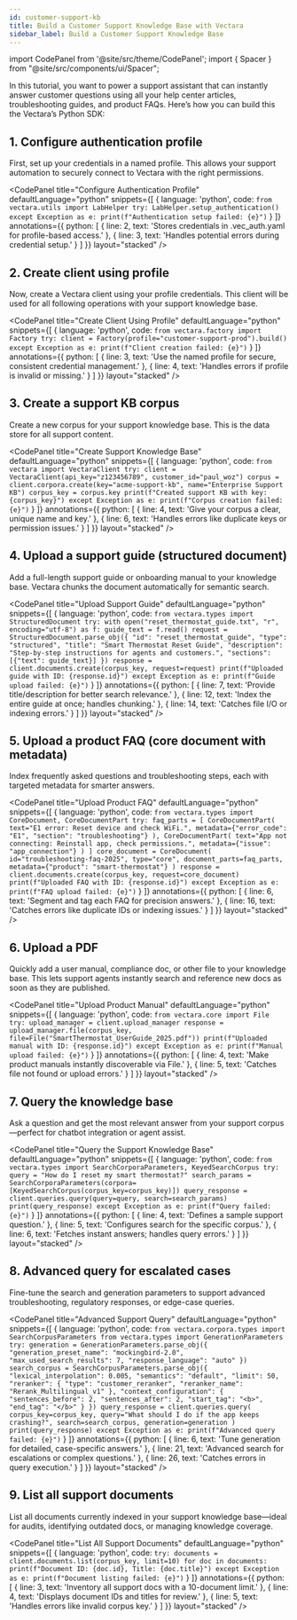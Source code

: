 ```yaml
---
id: customer-support-kb
title: Build a Customer Support Knowledge Base with Vectara
sidebar_label: Build a Customer Support Knowledge Base 
---
```


import CodePanel from '@site/src/theme/CodePanel';
import { Spacer } from "@site/src/components/ui/Spacer";

In this tutorial, you want to power a support assistant that can instantly 
answer customer questions using all your help center articles, troubleshooting 
guides, and product FAQs. Here’s how you can build this the Vectara’s Python SDK:

## 1. Configure authentication profile

First, set up your credentials in a named profile.
This allows your support automation to securely connect to Vectara with the 
right permissions.

<CodePanel
  title="Configure Authentication Profile"
  defaultLanguage="python"
  snippets={[
    { language: 'python', code: `from vectara.utils import LabHelper
try:
    LabHelper.setup_authentication()
except Exception as e:
    print(f"Authentication setup failed: {e}")` }
  ]}
  annotations={{
    python: [
    { line: 2, text: 'Stores credentials in .vec_auth.yaml for profile-based access.' },
    { line: 3, text: 'Handles potential errors during credential setup.' }
    ]
  }}
  layout="stacked"
/>

## 2. Create client using profile

Now, create a Vectara client using your profile credentials.
This client will be used for all following operations with your support 
knowledge base.

<CodePanel
  title="Create Client Using Profile"
  defaultLanguage="python"
  snippets={[
    { language: 'python', code: `from vectara.factory import Factory
try:
    client = Factory(profile="customer-support-prod").build()
except Exception as e:
    print(f"Client creation failed: {e}")` }
  ]}
  annotations={{
    python: [
    { line: 3, text: 'Use the named profile for secure, consistent credential management.' },
    { line: 4, text: 'Handles errors if profile is invalid or missing.' }
    ]
  }}
  layout="stacked"
/>

## 3. Create a support KB corpus

Create a new corpus for your support knowledge base. This is the data store 
for all support content.

<CodePanel
  title="Create Support Knowledge Base"
  defaultLanguage="python"
  snippets={[
    { language: 'python', code: `from vectara import VectaraClient
try:
    client = VectaraClient(api_key="z123456789", customer_id="paul_woz")
    corpus = client.corpora.create(key="acme-support-kb", name="Enterprise Support KB")
    corpus_key = corpus.key
    print(f"Created support KB with key: {corpus_key}")
except Exception as e:
    print(f"Corpus creation failed: {e}")` }
  ]}
  annotations={{
    python: [
    { line: 4, text: 'Give your corpus a clear, unique name and key.' },
    { line: 6, text: 'Handles errors like duplicate keys or permission issues.' }
   ]
  }}
  layout="stacked"
/>

## 4. Upload a support guide (structured document)

Add a full-length support guide or onboarding manual to your knowledge base. 
Vectara chunks the document automatically for semantic search.

<CodePanel
  title="Upload Support Guide"
  defaultLanguage="python"
  snippets={[
    { language: 'python', code: `from vectara.types import StructuredDocument
try:
    with open("reset_thermostat_guide.txt", "r", encoding="utf-8") as f:
        guide_text = f.read()
    request = StructuredDocument.parse_obj({
        "id": "reset_thermostat_guide",
        "type": "structured",
        "title": "Smart Thermostat Reset Guide",
        "description": "Step-by-step instructions for agents and customers.",
        "sections": [{"text": guide_text}]
    })
    response = client.documents.create(corpus_key, request=request)
    print(f"Uploaded guide with ID: {response.id}")
except Exception as e:
    print(f"Guide upload failed: {e}")` }
  ]}
  annotations={{
    python: [
    { line: 7, text: 'Provide title/description for better search relevance.' },
    { line: 12, text: 'Index the entire guide at once; handles chunking.' },
    { line: 14, text: 'Catches file I/O or indexing errors.' }
  ]
  }}
  layout="stacked"
/>

## 5. Upload a product FAQ (core document with metadata)

Index frequently asked questions and troubleshooting steps, 
each with targeted metadata for smarter answers.

<CodePanel
  title="Upload Product FAQ"
  defaultLanguage="python"
  snippets={[
    { language: 'python', code: `from vectara.types import CoreDocument, CoreDocumentPart
try:
    faq_parts = [
        CoreDocumentPart(
            text="E1 error: Reset device and check WiFi.",
            metadata={"error_code": "E1", "section": "troubleshooting"}
        ),
        CoreDocumentPart(
            text="App not connecting: Reinstall app, check permissions.",
            metadata={"issue": "app_connection"}
        )
    ]
    core_document = CoreDocument(
        id="troubleshooting-faq-2025",
        type="core",
        document_parts=faq_parts,
        metadata={"product": "smart-thermostat"}
    )
    response = client.documents.create(corpus_key, request=core_document)
    print(f"Uploaded FAQ with ID: {response.id}")
except Exception as e:
    print(f"FAQ upload failed: {e}")` }
  ]}
  annotations={{
    python: [
    { line: 6, text: 'Segment and tag each FAQ for precision answers.' },
    { line: 16, text: 'Catches errors like duplicate IDs or indexing issues.' }
  ]
  }}
  layout="stacked"
/>

## 6. Upload a PDF

Quickly add a user manual, compliance doc, or other file to your knowledge 
base.
This lets support agents instantly search and reference new docs as soon as 
they are published.

<CodePanel
  title="Upload Product Manual"
  defaultLanguage="python"
  snippets={[
    { language: 'python', code: `from vectara.core import File
try:
    upload_manager = client.upload_manager
    response = upload_manager.file(corpus_key, file=File("SmartThermostat_UserGuide_2025.pdf"))
    print(f"Uploaded manual with ID: {response.id}")
except Exception as e:
    print(f"Manual upload failed: {e}")` }
  ]}
  annotations={{
    python: [
    { line: 4, text: 'Make product manuals instantly discoverable via File.' },
    { line: 5, text: 'Catches file not found or upload errors.' }
  ]
  }}
  layout="stacked"
/>

## 7. Query the knowledge base

Ask a question and get the most relevant answer from your support 
corpus—perfect for chatbot integration or agent assist.

<CodePanel
  title="Query the Support Knowledge Base"
  defaultLanguage="python"
  snippets={[
    { language: 'python', code: `from vectara.types import SearchCorporaParameters, KeyedSearchCorpus
try:
    query = "How do I reset my smart thermostat?"
    search_params = SearchCorporaParameters(corpora=[KeyedSearchCorpus(corpus_key=corpus_key)])
    query_response = client.queries.query(query=query, search=search_params)
    print(query_response)
except Exception as e:
    print(f"Query failed: {e}")` }
  ]}
  annotations={{
    python: [
    { line: 4, text: 'Defines a sample support question.' },
    { line: 5, text: 'Configures search for the specific corpus.' },
    { line: 6, text: 'Fetches instant answers; handles query errors.' }
  ]
  }}
  layout="stacked"
/>

## 8. Advanced query for escalated cases

Fine-tune the search and generation parameters to support advanced 
troubleshooting, regulatory responses, or edge-case queries.

<CodePanel
  title="Advanced Support Query"
  defaultLanguage="python"
  snippets={[
    { language: 'python', code: `from vectara.corpora.types import SearchCorpusParameters
from vectara.types import GenerationParameters
try:
    generation = GenerationParameters.parse_obj({
        "generation_preset_name": "mockingbird-2.0",
        "max_used_search_results": 7,
        "response_language": "auto"
    })
    search_corpus = SearchCorpusParameters.parse_obj({
        "lexical_interpolation": 0.005,
        "semantics": "default",
        "limit": 50,
        "reranker": {
            "type": "customer_reranker",
            "reranker_name": "Rerank_Multilingual_v1"
        },
        "context_configuration": {
            "sentences_before": 2,
            "sentences_after": 2,
            "start_tag": "<b>",
            "end_tag": "</b>"
        }
    })
    query_response = client.queries.query(
        corpus_key=corpus_key,
        query="What should I do if the app keeps crashing?",
        search=search_corpus,
        generation=generation
    )
    print(query_response)
except Exception as e:
    print(f"Advanced query failed: {e}")` }
  ]}
  annotations={{
    python: [
    { line: 6, text: 'Tune generation for detailed, case-specific answers.' },
    { line: 21, text: 'Advanced search for escalations or complex questions.' },
    { line: 26, text: 'Catches errors in query execution.' }
  ]
  }}
  layout="stacked"
/>

## 9. List all support documents

List all documents currently indexed in your support knowledge base—ideal for 
audits, identifying outdated docs, or managing knowledge coverage.

<CodePanel
  title="List All Support Documents"
  defaultLanguage="python"
  snippets={[
    { language: 'python', code: `try:
    documents = client.documents.list(corpus_key, limit=10)
    for doc in documents:
        print(f"Document ID: {doc.id}, Title: {doc.title}")
except Exception as e:
    print(f"Document listing failed: {e}")` }
  ]}
  annotations={{
    python: [
    { line: 3, text: 'Inventory all support docs with a 10-document limit.' },
    { line: 4, text: 'Displays document IDs and titles for review.' },
    { line: 5, text: 'Handles errors like invalid corpus key.' }
  ]
  }}
  layout="stacked"
/>

